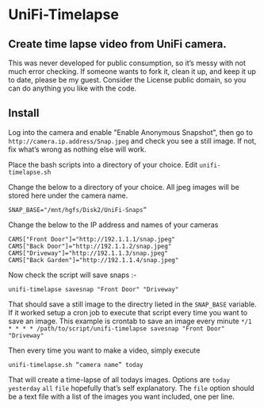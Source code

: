 # UniFi-Timelapse

## Create time lapse video from UniFi camera. 

This was never developed for public consumption, so it’s messy with not much error checking.  If someone wants to fork it, clean it up, and keep it up to date, please be my guest. Consider the License public domain, so you can do anything you like with the code.

## Install

Log into the camera and enable "Enable Anonymous Snapshot", then go to `http://camera.ip.address/Snap.jpeg` and check you see a still image. If not, fix what’s wrong as nothing else will work.

Place the bash scripts into a directory of your choice.
Edit ```unifi-timelapse.sh```

Change the below to a directory of your choice. All jpeg images will be stored here under the camera name.

```
SNAP_BASE="/mnt/hgfs/Disk2/UniFi-Snaps”
``` 

Change the below to the IP address and names of your cameras
```
CAMS["Front Door"]="http://192.1.1.1/snap.jpeg"
CAMS["Back Door"]="http://192.1.1.2/snap.jpeg"
CAMS["Driveway"]="http://192.1.1.3/snap.jpeg"
CAMS["Back Garden"]="http://192.1.1.4/snap.jpeg"
```

Now check the script will save snaps :-

```unifi-timelapse savesnap "Front Door" "Driveway"```

That should save a still image to the directry lieted in the `SNAP_BASE` variable. If it worked setup a cron job to execute that script every time you want to save an image.
This example is crontab to save an image every minute
```*/1 * * * * /path/to/script/unifi-timelapse savesnap "Front Door" "Driveway"```

Then every time you want to make a video, simply execute
```
unifi-timelapse.sh “camera name” today
```
That will create a time-lapse of all todays images.  Options are `today` `yesterday` `all` `file` hopefully that’s self explanatory. The `file` option should be a text file with a list of the images you want included, one per line.
